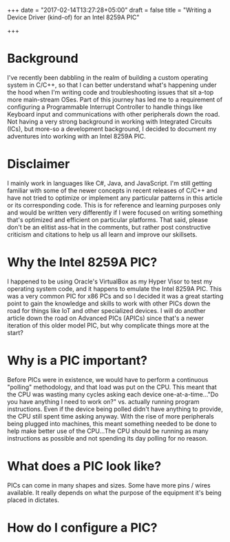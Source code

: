 +++
date = "2017-02-14T13:27:28+05:00"
draft = false
title = "Writing a Device Driver (kind-of) for an Intel 8259A PIC"

+++

# Background

I've recently been dabbling in the realm of building a custom operating system in C/C++, so that I can better understand what's happening under the hood when I'm writing code and troubleshooting issues that sit a-top more main-stream OSes. Part of this journey has led me to a requirement of configuring a Programmable Interrupt Controller to handle things like Keyboard input and communications with other peripherals down the road. Not having a very strong background in working with Integrated Circuits (ICs), but more-so a development background, I decided to document my adventures into working with an Intel 8259A PIC.

# Disclaimer

I mainly work in languages like C#, Java, and JavaScript. I'm still getting familiar with some of the newer concepts in recent releases of C/C++ and have not tried to optimize or implement any particular patterns in this article or its corresponding code. This is for reference and learning purposes only and would be written very differently if I were focused on writing something that's optimized and efficient on particular platforms. That said, please don't be an elitist ass-hat in the comments, but rather post constructive criticism and citations to help us all learn and improve our skillsets.

# Why the Intel 8259A PIC?

I happened to be using Oracle's VirtualBox as my Hyper Visor to test my operating system code, and it happens to emulate the Intel 8259A PIC. This was a very common PIC for x86 PCs and so I decided it was a great starting point to gain the knowledge and skills to work with other PICs down the road for things like IoT and other specialized devices. I will do another article down the road on Advanced PICs (APICs) since that's a newer iteration of this older model PIC, but why complicate things more at the start?

# Why is a PIC important?

Before PICs were in existence, we would have to perform a continuous "polling" methodology, and that load was put on the CPU. This meant that the CPU was wasting many cycles asking each device one-at-a-time…"Do you have anything I need to work on?" vs. actually running program instructions. Even if the device being polled didn't have anything to provide, the CPU still spent time asking anyway. With the rise of more peripherals being plugged into machines, this meant something needed to be done to help make better use of the CPU…The CPU should be running as many instructions as possible and not spending its day polling for no reason.

# What does a PIC look like?

PICs can come in many shapes and sizes. Some have more pins / wires available. It really depends on what the purpose of the equipment it's being placed in dictates.

# How do I configure a PIC?

